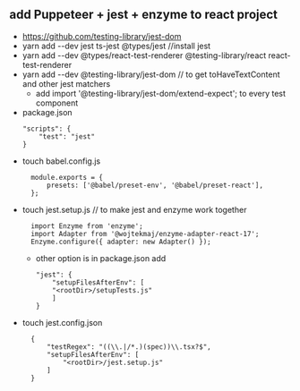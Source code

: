 ## add  Puppeteer + jest + enzyme to react project
* https://github.com/testing-library/jest-dom
* yarn add --dev jest ts-jest  @types/jest //install jest
* yarn add --dev @types/react-test-renderer @testing-library/react react-test-renderer
* yarn add --dev @testing-library/jest-dom // to get toHaveTextContent and other jest matchers
  * add import '@testing-library/jest-dom/extend-expect'; to every test component
* package.json
    ```
    "scripts": {
        "test": "jest"
    }
    ```
* touch babel.config.js
  ```
    module.exports = {
        presets: ['@babel/preset-env', '@babel/preset-react'],
    };
  ```
* touch jest.setup.js // to make jest and enzyme work together 
  ```
    import Enzyme from 'enzyme';
    import Adapter from '@wojtekmaj/enzyme-adapter-react-17';
    Enzyme.configure({ adapter: new Adapter() });
  ```
  * other option is in package.json add 
    ```
    "jest": {
        "setupFilesAfterEnv": [
        "<rootDir>/setupTests.js"
        ]
    }
    ```
* touch jest.config.json
  ```
    {
        "testRegex": "((\\.|/*.)(spec))\\.tsx?$",
        "setupFilesAfterEnv": [
            "<rootDir>/jest.setup.js"
        ]
    }
  ```
